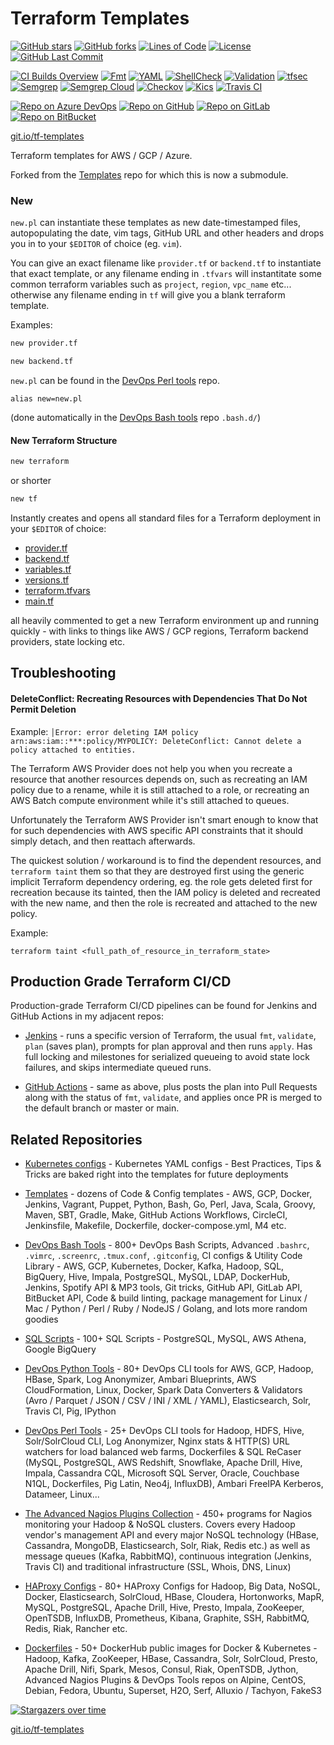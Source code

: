 # Terraform Templates

[![GitHub stars](https://img.shields.io/github/stars/HariSekhon/Terraform?logo=github)](https://github.com/HariSekhon/Terraform//stargazers)
[![GitHub forks](https://img.shields.io/github/forks/HariSekhon/Terraform?logo=github)](https://github.com/HariSekhon/Terraform/network)
[![Lines of Code](https://img.shields.io/badge/lines%20of%20code-2k-lightgrey?logo=codecademy)](https://github.com/HariSekhon/Terraform)
[![License](https://img.shields.io/github/license/HariSekhon/Terraform)](https://github.com/HariSekhon/Terraform/blob/master/LICENSE)
[![GitHub Last Commit](https://img.shields.io/github/last-commit/HariSekhon/Terraform?logo=github)](https://github.com/HariSekhon/Terraform/commits/master)

[![CI Builds Overview](https://img.shields.io/badge/CI%20Builds-Overview%20Page-blue?logo=circleci)](https://harisekhon.github.io/CI-CD/)
[![Fmt](https://github.com/HariSekhon/Terraform/actions/workflows/terraform-fmt-write.yaml/badge.svg)](https://github.com/HariSekhon/Terraform/actions/workflows/terraform-fmt-write.yaml)
[![YAML](https://github.com/HariSekhon/Terraform/actions/workflows/yaml.yaml/badge.svg)](https://github.com/HariSekhon/Terraform/actions/workflows/yaml.yaml)
[![ShellCheck](https://github.com/HariSekhon/Terraform/actions/workflows/shellcheck.yaml/badge.svg)](https://github.com/HariSekhon/Terraform/actions/workflows/shellcheck.yaml)
[![Validation](https://github.com/HariSekhon/Terraform/actions/workflows/validate.yaml/badge.svg)](https://github.com/HariSekhon/Terraform/actions/workflows/validate.yaml)
[![tfsec](https://github.com/HariSekhon/Terraform/actions/workflows/tfsec.yaml/badge.svg)](https://github.com/HariSekhon/Terraform/actions/workflows/tfsec.yaml)
[![Semgrep](https://github.com/HariSekhon/Terraform/actions/workflows/semgrep.yaml/badge.svg)](https://github.com/HariSekhon/Terraform/actions/workflows/semgrep.yaml)
[![Semgrep Cloud](https://github.com/HariSekhon/Terraform/actions/workflows/semgrep-cloud.yaml/badge.svg)](https://github.com/HariSekhon/Terraform/actions/workflows/semgrep-cloud.yaml)
[![Checkov](https://github.com/HariSekhon/Terraform/actions/workflows/checkov.yaml/badge.svg)](https://github.com/HariSekhon/Terraform/actions/workflows/checkov.yaml)
[![Kics](https://github.com/HariSekhon/Terraform/actions/workflows/kics.yaml/badge.svg)](https://github.com/HariSekhon/Terraform/actions/workflows/kics.yaml)
[![Travis CI](https://img.shields.io/badge/TravisCI-ready-blue?logo=travis&label=Travis%20CI)](https://github.com/HariSekhon/Terraform/blob/master/.travis.yml)

[![Repo on Azure DevOps](https://img.shields.io/badge/repo-Azure%20DevOps-0078D7?logo=azure%20devops)](https://dev.azure.com/harisekhon/GitHub/_git/Terraform)
[![Repo on GitHub](https://img.shields.io/badge/repo-GitHub-2088FF?logo=github)](https://github.com/HariSekhon/Terraform)
[![Repo on GitLab](https://img.shields.io/badge/repo-GitLab-FCA121?logo=gitlab)](https://gitlab.com/HariSekhon/Terraform)
[![Repo on BitBucket](https://img.shields.io/badge/repo-BitBucket-0052CC?logo=bitbucket)](https://bitbucket.org/HariSekhon/Terraform)

[git.io/tf-templates](https://git.io/tf-templates)

Terraform templates for AWS / GCP / Azure.

Forked from the [Templates](https://github.com/HariSekhon/Templates) repo for which this is now a submodule.


### New

`new.pl` can instantiate these templates as new date-timestamped files, autopopulating the date, vim tags, GitHub URL and other headers and drops you in to your `$EDITOR` of choice (eg. `vim`).

You can give an exact filename like `provider.tf` or `backend.tf` to instantiate that exact template, or any filename ending in `.tfvars` will instantitate some common terraform variables such as `project`, `region`, `vpc_name` etc...  otherwise any filename ending in `tf` will give you a blank terraform template.

Examples:

```bash
new provider.tf
```

```bash
new backend.tf
```

`new.pl` can be found in the [DevOps Perl tools](https://github.com/HariSekhon/DevOps-Perl-tools) repo.

`alias new=new.pl`

(done automatically in the [DevOps Bash tools](https://github.com/HariSekhon/DevOps-Bash-tools) repo `.bash.d/`)


#### New Terraform Structure

```bash
new terraform
```
or shorter
```bash
new tf
```

Instantly creates and opens all standard files for a Terraform deployment in your `$EDITOR` of choice:

- [provider.tf](https://github.com/HariSekhon/Terraform/blob/master/provider.tf)
- [backend.tf](https://github.com/HariSekhon/Terraform/blob/master/backend.tf)
- [variables.tf](https://github.com/HariSekhon/Terraform/blob/master/variables.tf)
- [versions.tf](https://github.com/HariSekhon/Terraform/blob/master/versions.tf)
- [terraform.tfvars](https://github.com/HariSekhon/Terraform/blob/master/terraform.tfvars)
- [main.tf](https://github.com/HariSekhon/Terraform/blob/master/main.tf)

all heavily commented to get a new Terraform environment up and running quickly - with links to things like AWS / GCP regions, Terraform backend providers, state locking etc.

## Troubleshooting

#### DeleteConflict: Recreating Resources with Dependencies That Do Not Permit Deletion

Example:
`│Error: error deleting IAM policy arn:aws:iam::***:policy/MYPOLICY: DeleteConflict: Cannot delete a policy attached to entities.`

The Terraform AWS Provider does not help you when you recreate a resource that another resources depends on, such as recreating an IAM policy due to a rename, while it is still attached to a role, or recreating an AWS Batch compute environment while it's still attached to queues.

Unfortunately the Terraform AWS Provider isn't smart enough to know that for such dependencies with AWS specific API constraints that it should simply detach, and then reattach afterwards.

The quickest solution / workaround is to find the dependent resources, and `terraform taint` them so that they are destroyed first using the generic implicit Terraform dependency ordering, eg. the role gets deleted first for recreation because its tainted, then the IAM policy is deleted and recreated with the new name, and then the role is recreated and attached to the new policy.

Example:

`terraform taint <full_path_of_resource_in_terraform_state>`

## Production Grade Terraform CI/CD

Production-grade Terraform CI/CD pipelines can be found for Jenkins and GitHub Actions in my adjacent repos:

- [Jenkins](https://github.com/HariSekhon/Jenkins) - runs a specific version of Terraform, the usual `fmt`, `validate`, `plan` (saves plan), prompts for plan approval and then runs `apply`. Has full locking and milestones for serialized queueing to avoid state lock failures, and skips intermediate queued runs.

- [GitHub Actions](https://github.com/HariSekhon/GitHub-Actions) - same as above, plus posts the plan into Pull Requests along with the status of `fmt`, `validate`, and applies once PR is merged to the default branch or master or main.

## Related Repositories

- [Kubernetes configs](https://github.com/HariSekhon/Kubernetes-configs) - Kubernetes YAML configs - Best Practices, Tips & Tricks are baked right into the templates for future deployments

- [Templates](https://github.com/HariSekhon/Templates) - dozens of Code & Config templates - AWS, GCP, Docker, Jenkins, Vagrant, Puppet, Python, Bash, Go, Perl, Java, Scala, Groovy, Maven, SBT, Gradle, Make, GitHub Actions Workflows, CircleCI, Jenkinsfile, Makefile, Dockerfile, docker-compose.yml, M4 etc.

- [DevOps Bash Tools](https://github.com/HariSekhon/DevOps-Bash-tools) - 800+ DevOps Bash Scripts, Advanced `.bashrc`, `.vimrc`, `.screenrc`, `.tmux.conf`, `.gitconfig`, CI configs & Utility Code Library - AWS, GCP, Kubernetes, Docker, Kafka, Hadoop, SQL, BigQuery, Hive, Impala, PostgreSQL, MySQL, LDAP, DockerHub, Jenkins, Spotify API & MP3 tools, Git tricks, GitHub API, GitLab API, BitBucket API, Code & build linting, package management for Linux / Mac / Python / Perl / Ruby / NodeJS / Golang, and lots more random goodies

- [SQL Scripts](https://github.com/HariSekhon/SQL-scripts) - 100+ SQL Scripts - PostgreSQL, MySQL, AWS Athena, Google BigQuery

- [DevOps Python Tools](https://github.com/HariSekhon/DevOps-Python-tools) - 80+ DevOps CLI tools for AWS, GCP, Hadoop, HBase, Spark, Log Anonymizer, Ambari Blueprints, AWS CloudFormation, Linux, Docker, Spark Data Converters & Validators (Avro / Parquet / JSON / CSV / INI / XML / YAML), Elasticsearch, Solr, Travis CI, Pig, IPython

- [DevOps Perl Tools](https://github.com/harisekhon/perl-tools) - 25+ DevOps CLI tools for Hadoop, HDFS, Hive, Solr/SolrCloud CLI, Log Anonymizer, Nginx stats & HTTP(S) URL watchers for load balanced web farms, Dockerfiles & SQL ReCaser (MySQL, PostgreSQL, AWS Redshift, Snowflake, Apache Drill, Hive, Impala, Cassandra CQL, Microsoft SQL Server, Oracle, Couchbase N1QL, Dockerfiles, Pig Latin, Neo4j, InfluxDB), Ambari FreeIPA Kerberos, Datameer, Linux...

- [The Advanced Nagios Plugins Collection](https://github.com/HariSekhon/Nagios-Plugins) - 450+ programs for Nagios monitoring your Hadoop & NoSQL clusters. Covers every Hadoop vendor's management API and every major NoSQL technology (HBase, Cassandra, MongoDB, Elasticsearch, Solr, Riak, Redis etc.) as well as message queues (Kafka, RabbitMQ), continuous integration (Jenkins, Travis CI) and traditional infrastructure (SSL, Whois, DNS, Linux)

- [HAProxy Configs](https://github.com/HariSekhon/HAProxy-configs) - 80+ HAProxy Configs for Hadoop, Big Data, NoSQL, Docker, Elasticsearch, SolrCloud, HBase, Cloudera, Hortonworks, MapR, MySQL, PostgreSQL, Apache Drill, Hive, Presto, Impala, ZooKeeper, OpenTSDB, InfluxDB, Prometheus, Kibana, Graphite, SSH, RabbitMQ, Redis, Riak, Rancher etc.

- [Dockerfiles](https://github.com/HariSekhon/Dockerfiles) - 50+ DockerHub public images for Docker & Kubernetes - Hadoop, Kafka, ZooKeeper, HBase, Cassandra, Solr, SolrCloud, Presto, Apache Drill, Nifi, Spark, Mesos, Consul, Riak, OpenTSDB, Jython, Advanced Nagios Plugins & DevOps Tools repos on Alpine, CentOS, Debian, Fedora, Ubuntu, Superset, H2O, Serf, Alluxio / Tachyon, FakeS3

[![Stargazers over time](https://starchart.cc/HariSekhon/Terraform.svg)](https://starchart.cc/HariSekhon/Terraform)

[git.io/tf-templates](https://git.io/tf-templates)
